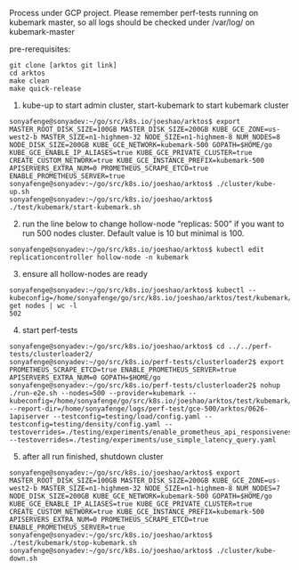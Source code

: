 Process under GCP project. Please remember perf-tests running on kubemark master, so all logs should be checked under /var/log/ on kubemark-master

pre-rerequisites:
```
git clone [arktos git link]
cd arktos
make clean
make quick-release
```

1. kube-up to start admin cluster, start-kubemark to start kubemark cluster
```
sonyafenge@sonyadev:~/go/src/k8s.io/joeshao/arktos$ export MASTER_ROOT_DISK_SIZE=100GB MASTER_DISK_SIZE=200GB KUBE_GCE_ZONE=us-west2-b MASTER_SIZE=n1-highmem-32 NODE_SIZE=n1-highmem-8 NUM_NODES=8 NODE_DISK_SIZE=200GB KUBE_GCE_NETWORK=kubemark-500 GOPATH=$HOME/go KUBE_GCE_ENABLE_IP_ALIASES=true KUBE_GCE_PRIVATE_CLUSTER=true CREATE_CUSTOM_NETWORK=true KUBE_GCE_INSTANCE_PREFIX=kubemark-500 APISERVERS_EXTRA_NUM=0 PROMETHEUS_SCRAPE_ETCD=true ENABLE_PROMETHEUS_SERVER=true
sonyafenge@sonyadev:~/go/src/k8s.io/joeshao/arktos$ ./cluster/kube-up.sh 
sonyafenge@sonyadev:~/go/src/k8s.io/joeshao/arktos$ ./test/kubemark/start-kubemark.sh
```
2. run the line below to change hollow-node “replicas: 500”  if you want to run 500 nodes cluster. Default value is 10 but minimal is 100.
```
sonyafenge@sonyadev:~/go/src/k8s.io/joeshao/arktos$ kubectl edit replicationcontroller hollow-node -n kubemark	
```

3. ensure all hollow-nodes are ready
```
sonyafenge@sonyadev:~/go/src/k8s.io/joeshao/arktos$ kubectl --kubeconfig=/home/sonyafenge/go/src/k8s.io/joeshao/arktos/test/kubemark/resources/kubeconfig.kubemark get nodes | wc -l
502
```

4. start perf-tests
```
sonyafenge@sonyadev:~/go/src/k8s.io/joeshao/arktos$ cd ../../perf-tests/clusterloader2/
sonyafenge@sonyadev:~/go/src/k8s.io/perf-tests/clusterloader2$ export PROMETHEUS_SCRAPE_ETCD=true ENABLE_PROMETHEUS_SERVER=true APISERVERS_EXTRA_NUM=0 GOPATH=$HOME/go
sonyafenge@sonyadev:~/go/src/k8s.io/perf-tests/clusterloader2$ nohup ./run-e2e.sh --nodes=500 --provider=kubemark --kubeconfig=/home/sonyafenge/go/src/k8s.io/joeshao/arktos/test/kubemark/resources/kubeconfig.kubemark --report-dir=/home/sonyafenge/logs/perf-test/gce-500/arktos/0626-1apiserver --testconfig=testing/load/config.yaml --testconfig=testing/density/config.yaml --testoverrides=./testing/experiments/enable_prometheus_api_responsiveness.yaml --testoverrides=./testing/experiments/use_simple_latency_query.yaml
```


5. after all run finished, shutdown cluster
```
sonyafenge@sonyadev:~/go/src/k8s.io/joeshao/arktos$ export MASTER_ROOT_DISK_SIZE=100GB MASTER_DISK_SIZE=200GB KUBE_GCE_ZONE=us-west2-b MASTER_SIZE=n1-highmem-32 NODE_SIZE=n1-highmem-8 NUM_NODES=7 NODE_DISK_SIZE=200GB KUBE_GCE_NETWORK=kubemark-500 GOPATH=$HOME/go KUBE_GCE_ENABLE_IP_ALIASES=true KUBE_GCE_PRIVATE_CLUSTER=true CREATE_CUSTOM_NETWORK=true KUBE_GCE_INSTANCE_PREFIX=kubemark-500 APISERVERS_EXTRA_NUM=0 PROMETHEUS_SCRAPE_ETCD=true ENABLE_PROMETHEUS_SERVER=true
sonyafenge@sonyadev:~/go/src/k8s.io/joeshao/arktos$ ./test/kubemark/stop-kubemark.sh 
sonyafenge@sonyadev:~/go/src/k8s.io/joeshao/arktos$ ./cluster/kube-down.sh
```
